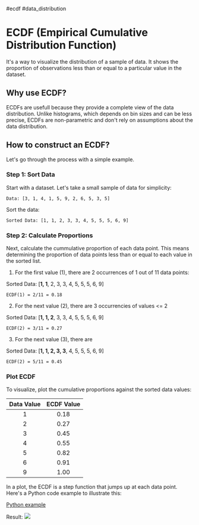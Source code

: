 #ecdf #data_distribution 

# ECDF (Empirical Cumulative Distribution Function)

It's a way to visualize the distribution of a sample of data. It shows the 
proportion of observations less than or equal to a particular value in the
dataset.

## Why use ECDF?

ECDFs are usefull because they provide a complete view of the data distribution.
Unlike histograms, which depends on bin sizes and can be less precise, ECDFs are
non-parametric and don't rely on assumptions about the data distribution.

## How to construct an ECDF?

Let's go through the process with a simple example.

### Step 1: Sort Data

Start with a dataset. Let's take a small sample of data for simplicity:

```
Data: [3, 1, 4, 1, 5, 9, 2, 6, 5, 3, 5]
```

Sort the data:
```
Sorted Data: [1, 1, 2, 3, 3, 4, 5, 5, 5, 6, 9]
```

### Step 2: Calculate Proportions

Next, calculate the cummulative proportion of each data point. This means 
determining the proportion of data points less than or equal to each value 
in the sorted list.

1. For the first value (1), there are 2 occurrences of 1 out of 11 data points:

Sorted Data: [**1, 1**, 2, 3, 3, 4, 5, 5, 5, 6, 9]

```
ECDF(1) = 2/11 = 0.18
```

2. For the next value (2), there are 3 occurrencies of values <= 2

Sorted Data: [**1, 1, 2**, 3, 3, 4, 5, 5, 5, 6, 9]

```
ECDF(2) = 3/11 = 0.27
```

3. For the next value (3), there are 

Sorted Data: [**1, 1, 2, 3, 3**, 4, 5, 5, 5, 6, 9]

```
ECDF(2) = 5/11 = 0.45
```

### Plot ECDF

To visualize, plot the cumulative proportions against the sorted data values:

| Data Value | ECDF Value |
|:----------:|:----------:|
| 1          | 0.18       |
| 2          | 0.27       |
| 3          | 0.45       |
| 4          | 0.55       |
| 5          | 0.82       |
| 6          | 0.91       |
| 9          | 1.00       |


In a plot, the ECDF is a step function that jumps up at each data point. Here's
a Python code example to illustrate this:

[Python example](./ecdf.py)

Result:
![](Pasted%20image%2020240717075646.png)



